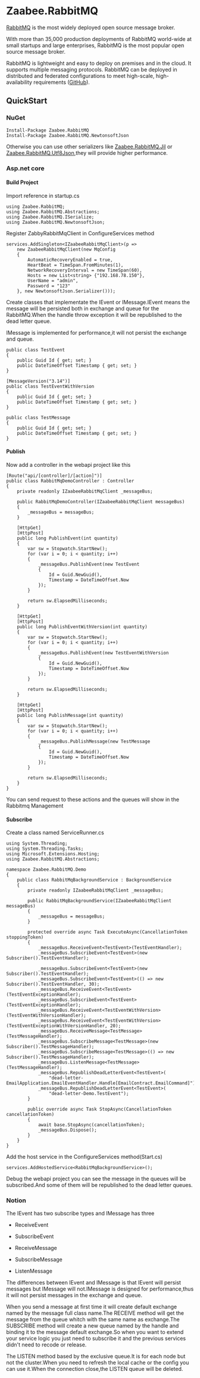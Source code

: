 # Zaabee.RabbitMQ

[RabbitMQ](http://www.rabbitmq.com/) is the most widely deployed open source message broker.

With more than 35,000 production deployments of RabbitMQ world-wide at small startups and large enterprises, RabbitMQ is the most popular open source message broker.

RabbitMQ is lightweight and easy to deploy on premises and in the cloud. It supports multiple messaging protocols. RabbitMQ can be deployed in distributed and federated configurations to meet high-scale, high-availability requirements ([GitHub](https://github.com/rabbitmq/rabbitmq-server)).

## QuickStart

### NuGet

```CLI
Install-Package Zaabee.RabbitMQ
Install-Package Zaabee.RabbitMQ.NewtonsoftJson
```

Otherwise you can use other serializers like [Zaabee.RabbitMQ.Jil](https://github.com/Mutuduxf/Zaabee.RabbitMQ/tree/master/Zaabee.RabbitMQ.Jil) or [Zaabee.RabbitMQ.Utf8Json](https://github.com/Mutuduxf/Zaabee.RabbitMQ/tree/master/Zaabee.RabbitMQ.Utf8Json),they will provide higher performance.

### Asp.net core

#### Build Project

Import reference in startup.cs

```CSharp
using Zaabee.RabbitMQ;
using Zaabee.RabbitMQ.Abstractions;
using Zaabee.RabbitMQ.ISerialize;
using Zaabee.RabbitMQ.NewtonsoftJson;
```

Register ZabbyRabbitMqClient in ConfigureServices method

```CSharp
services.AddSingleton<IZaabeeRabbitMqClient>(p =>
    new ZaabeeRabbitMqClient(new MqConfig
    {
        AutomaticRecoveryEnabled = true,
        HeartBeat = TimeSpan.FromMinutes(1),
        NetworkRecoveryInterval = new TimeSpan(60),
        Hosts = new List<string> {"192.168.78.150"},
        UserName = "admin",
        Password = "123"
    }, new NewtonsoftJson.Serializer()));
```

Create classes that implementate the IEvent or IMessage.IEvent means the message will be persisted both in exchange and queue for the RabbitMQ.When the handle throw exception it will be republished to the dead letter queue.

IMessage is implemented for performance,it will not persist the exchange and queue.

```CSharp
public class TestEvent
{
    public Guid Id { get; set; }
    public DateTimeOffset Timestamp { get; set; }
}

[MessageVersion("3.14")]
public class TestEventWithVersion
{
    public Guid Id { get; set; }
    public DateTimeOffset Timestamp { get; set; }
}

public class TestMessage
{
    public Guid Id { get; set; }
    public DateTimeOffset Timestamp { get; set; }
}
```

#### Publish

Now add a controller in the webapi project like this

```CSharp
[Route("api/[controller]/[action]")]
public class RabbitMqDemoController : Controller
{
    private readonly IZaabeeRabbitMqClient _messageBus;

    public RabbitMqDemoController(IZaabeeRabbitMqClient messageBus)
    {
        _messageBus = messageBus;
    }

    [HttpGet]
    [HttpPost]
    public long PublishEvent(int quantity)
    {
        var sw = Stopwatch.StartNew();
        for (var i = 0; i < quantity; i++)
        {
            _messageBus.PublishEvent(new TestEvent
            {
                Id = Guid.NewGuid(),
                Timestamp = DateTimeOffset.Now
            });
        }

        return sw.ElapsedMilliseconds;
    }

    [HttpGet]
    [HttpPost]
    public long PublishEventWithVersion(int quantity)
    {
        var sw = Stopwatch.StartNew();
        for (var i = 0; i < quantity; i++)
        {
            _messageBus.PublishEvent(new TestEventWithVersion
            {
                Id = Guid.NewGuid(),
                Timestamp = DateTimeOffset.Now
            });
        }

        return sw.ElapsedMilliseconds;
    }

    [HttpGet]
    [HttpPost]
    public long PublishMessage(int quantity)
    {
        var sw = Stopwatch.StartNew();
        for (var i = 0; i < quantity; i++)
        {
            _messageBus.PublishMessage(new TestMessage
            {
                Id = Guid.NewGuid(),
                Timestamp = DateTimeOffset.Now
            });
        }

        return sw.ElapsedMilliseconds;
    }
}
```

You can send request to these actions and the queues will show in the Rabbitmq Management

#### Subscribe

Create a class named ServiceRunner.cs

```CSharp
using System.Threading;
using System.Threading.Tasks;
using Microsoft.Extensions.Hosting;
using Zaabee.RabbitMQ.Abstractions;

namespace Zaabee.RabbitMQ.Demo
{
    public class RabbitMqBackgroundService : BackgroundService
    {
        private readonly IZaabeeRabbitMqClient _messageBus;

        public RabbitMqBackgroundService(IZaabeeRabbitMqClient messageBus)
        {
            _messageBus = messageBus;
        }

        protected override async Task ExecuteAsync(CancellationToken stoppingToken)
        {
            _messageBus.ReceiveEvent<TestEvent>(TestEventHandler);
            _messageBus.SubscribeEvent<TestEvent>(new Subscriber().TestEventHandler);

            _messageBus.SubscribeEvent<TestEvent>(new Subscriber().TestEventHandler);
            _messageBus.SubscribeEvent<TestEvent>(() => new Subscriber().TestEventHandler, 30);
            _messageBus.ReceiveEvent<TestEvent>(TestEventExceptionHandler);
            _messageBus.SubscribeEvent<TestEvent>(TestEventExceptionHandler);
            _messageBus.ReceiveEvent<TestEventWithVersion>(TestEventWithVersionHandler);
            _messageBus.ReceiveEvent<TestEventWithVersion>(TestEventExceptionWithVersionHandler, 20);
            _messageBus.ReceiveMessage<TestMessage>(TestMessageHandler);
            _messageBus.SubscribeMessage<TestMessage>(new Subscriber().TestMessageHandler);
            _messageBus.SubscribeMessage<TestMessage>(() => new Subscriber().TestMessageHandler);
            _messageBus.ListenMessage<TestMessage>(TestMessageHandler);
            _messageBus.RepublishDeadLetterEvent<TestEvent>(
                "dead-letter-EmailApplication.EmailEventHandler.Handle[EmailContract.EmailCommand]");
            _messageBus.RepublishDeadLetterEvent<TestEvent>(
                "dead-letter-Demo.TestEvent");
        }

        public override async Task StopAsync(CancellationToken cancellationToken)
        {
            await base.StopAsync(cancellationToken);
            _messageBus.Dispose();
        }
    }
}
```

Add the host service in the ConfigureServices method(Start.cs)

```CSharp
services.AddHostedService<RabbitMqBackgroundService>();
```

Debug the webapi project you can see the message in the queues will be subscribed.And some of them will be republished to the dead letter queues.

### Notion

The IEvent has two subscribe types and IMessage has three

* ReceiveEvent
* SubscribeEvent

* ReceiveMessage
* SubscribeMessage
* ListenMessage

The differences between IEvent and IMessage is that IEvent will persist messages but IMessage will not.IMessage is designed for performance,thus it will not persist messages in the exchange and queue.

When you send a message at first time it will create default exchange named by the message full class name.The RECEIVE method will get the message from the queue whitch with the same name as exchange.The SUBSCRIBE method will create a new queue named by the handle and binding it to the message default exchange.So when you want to extend your service logic you just need to subscribe it and the previous services didn't need to recode or release.

The LISTEN method based by the exclusive queue.It is for each node but not the cluster.When you need to refresh the local cache or the config you can use it.When the connection close,the LISTEN queue will be deleted.
